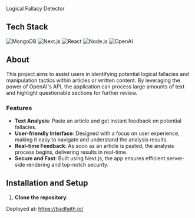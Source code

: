 Logical Fallacy Detector

## Tech Stack
![MongoDB](https://img.shields.io/badge/-MongoDB-black?style=flat-square&logo=mongodb&logoColor=white)
![Next.js](https://img.shields.io/badge/-Next.js-black?style=flat-square&logo=next.js&logoColor=white)
![React](https://img.shields.io/badge/-React-black?style=flat-square&logo=react)
![Node.js](https://img.shields.io/badge/-Node.js-black?style=flat-square&logo=node.js&logoColor=white)
![OpenAI](https://img.shields.io/badge/-OpenAI-black?style=flat-square&logo=openai&logoColor=white)



## About

This project aims to assist users in identifying potential logical fallacies and manipulation tactics within articles or written content. By leveraging the power of OpenAI's API, the application can process large amounts of text and highlight questionable sections for further review.

### Features

- **Text Analysis**: Paste an article and get instant feedback on potential fallacies.
- **User-friendly Interface**: Designed with a focus on user experience, making it easy to navigate and understand the analysis results.
- **Real-time Feedback**: As soon as an article is pasted, the analysis process begins, delivering results in real-time.
- **Secure and Fast**: Built using Next.js, the app ensures efficient server-side rendering and top-notch security.

## Installation and Setup

1. **Clone the repository**:




Deployed at: https://badfaith.io/


